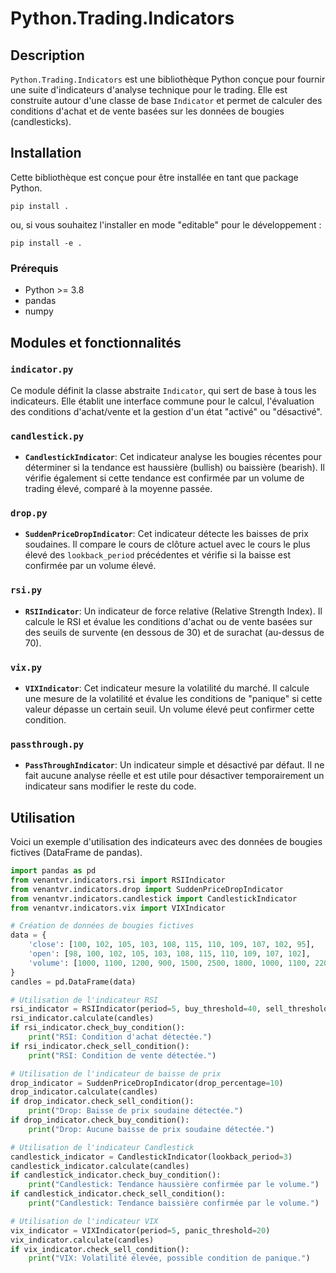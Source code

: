 # Python.Trading.Indicators

## Description

`Python.Trading.Indicators` est une bibliothèque Python conçue pour fournir une suite d'indicateurs d'analyse technique pour le trading. Elle est construite autour d'une
classe de base `Indicator` et permet de calculer des conditions d'achat et de vente basées sur les données de bougies (candlesticks).

## Installation

Cette bibliothèque est conçue pour être installée en tant que package Python.

```
pip install .
```

ou, si vous souhaitez l'installer en mode "editable" pour le développement :

```
pip install -e .
```

### Prérequis

* Python \>= 3.8
* pandas
* numpy

## Modules et fonctionnalités

### `indicator.py`

Ce module définit la classe abstraite `Indicator`, qui sert de base à tous les indicateurs. Elle établit une interface commune pour le calcul, l'évaluation des conditions
d'achat/vente et la gestion d'un état "activé" ou "désactivé".

### `candlestick.py`

* **`CandlestickIndicator`**: Cet indicateur analyse les bougies récentes pour déterminer si la tendance est haussière (bullish) ou baissière (bearish). Il vérifie
  également si cette tendance est confirmée par un volume de trading élevé, comparé à la moyenne passée.

### `drop.py`

* **`SuddenPriceDropIndicator`**: Cet indicateur détecte les baisses de prix soudaines. Il compare le cours de clôture actuel avec le cours le plus élevé des
  `lookback_period` précédentes et vérifie si la baisse est confirmée par un volume élevé.

### `rsi.py`

* **`RSIIndicator`**: Un indicateur de force relative (Relative Strength Index). Il calcule le RSI et évalue les conditions d'achat ou de vente basées sur des seuils de
  survente (en dessous de 30) et de surachat (au-dessus de 70).

### `vix.py`

* **`VIXIndicator`**: Cet indicateur mesure la volatilité du marché. Il calcule une mesure de la volatilité et évalue les conditions de "panique" si cette valeur dépasse
  un certain seuil. Un volume élevé peut confirmer cette condition.

### `passthrough.py`

* **`PassThroughIndicator`**: Un indicateur simple et désactivé par défaut. Il ne fait aucune analyse réelle et est utile pour désactiver temporairement un indicateur
  sans modifier le reste du code.

## Utilisation

Voici un exemple d'utilisation des indicateurs avec des données de bougies fictives (DataFrame de pandas).

```python
import pandas as pd
from venantvr.indicators.rsi import RSIIndicator
from venantvr.indicators.drop import SuddenPriceDropIndicator
from venantvr.indicators.candlestick import CandlestickIndicator
from venantvr.indicators.vix import VIXIndicator

# Création de données de bougies fictives
data = {
    'close': [100, 102, 105, 103, 108, 115, 110, 109, 107, 102, 95],
    'open': [98, 100, 102, 105, 103, 108, 115, 110, 109, 107, 102],
    'volume': [1000, 1100, 1200, 900, 1500, 2500, 1800, 1000, 1100, 2200, 3000]
}
candles = pd.DataFrame(data)

# Utilisation de l'indicateur RSI
rsi_indicator = RSIIndicator(period=5, buy_threshold=40, sell_threshold=60)
rsi_indicator.calculate(candles)
if rsi_indicator.check_buy_condition():
    print("RSI: Condition d'achat détectée.")
if rsi_indicator.check_sell_condition():
    print("RSI: Condition de vente détectée.")

# Utilisation de l'indicateur de baisse de prix
drop_indicator = SuddenPriceDropIndicator(drop_percentage=10)
drop_indicator.calculate(candles)
if drop_indicator.check_sell_condition():
    print("Drop: Baisse de prix soudaine détectée.")
if drop_indicator.check_buy_condition():
    print("Drop: Aucune baisse de prix soudaine détectée.")

# Utilisation de l'indicateur Candlestick
candlestick_indicator = CandlestickIndicator(lookback_period=3)
candlestick_indicator.calculate(candles)
if candlestick_indicator.check_buy_condition():
    print("Candlestick: Tendance haussière confirmée par le volume.")
if candlestick_indicator.check_sell_condition():
    print("Candlestick: Tendance baissière confirmée par le volume.")

# Utilisation de l'indicateur VIX
vix_indicator = VIXIndicator(period=5, panic_threshold=20)
vix_indicator.calculate(candles)
if vix_indicator.check_sell_condition():
    print("VIX: Volatilité élevée, possible condition de panique.")
```
